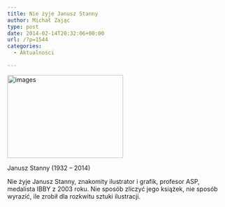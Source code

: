```yaml
---
title: Nie żyje Janusz Stanny
author: Michał Zając
type: post
date: 2014-02-14T20:32:06+00:00
url: /?p=1544
categories:
  - Aktualności

---
```

<a href="http://www.ibby.pl/wp-content/uploads/2014/02/images.jpg" rel="lightbox[1544]"><img src="http://www.ibby.pl/wp-content/uploads/2014/02/images.jpg" alt="images" width="265" height="190" class="alignnone size-full wp-image-1545" srcset="http://www.ibby.pl/wp-content/uploads/2014/02/images.jpg 265w, http://www.ibby.pl/wp-content/uploads/2014/02/images-139x100.jpg 139w" sizes="(max-width: 265px) 100vw, 265px" /></a>

Janusz Stanny (1932 – 2014)

Nie żyje Janusz Stanny, znakomity ilustrator i grafik, profesor ASP, medalista IBBY z 2003 roku. Nie sposób zliczyć jego książek, nie sposób wyrazić, ile zrobił dla rozkwitu sztuki ilustracji.